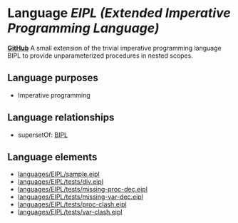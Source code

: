 # Language _EIPL (Extended Imperative Programming Language)_
**[GitHub](https://github.com/softlang/yas/blob/master/EIPL)**
A small extension of the trivial imperative programming language BIPL to provide unparameterized procedures in nested scopes.

## Language purposes
* Imperative programming

## Language relationships
* supersetOf: [BIPL](http://softlang.github.io/yas/languages/BIPL.html)

## Language elements
* [languages/EIPL/sample.eipl](../../languages/EIPL/sample.eipl)
* [languages/EIPL/tests/div.eipl](../../languages/EIPL/tests/div.eipl)
* [languages/EIPL/tests/missing-proc-dec.eipl](../../languages/EIPL/tests/missing-proc-dec.eipl)
* [languages/EIPL/tests/missing-var-dec.eipl](../../languages/EIPL/tests/missing-var-dec.eipl)
* [languages/EIPL/tests/proc-clash.eipl](../../languages/EIPL/tests/proc-clash.eipl)
* [languages/EIPL/tests/var-clash.eipl](../../languages/EIPL/tests/var-clash.eipl)
